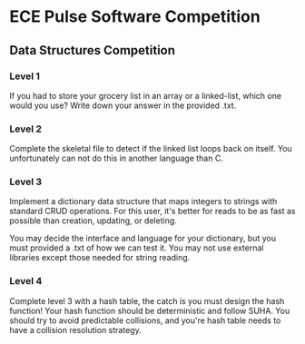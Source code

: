 # ECE Pulse Software Competition

## Data Structures Competition

### Level 1

If you had to store your grocery list in an array or a linked-list, which one would you use? Write down your answer in the provided .txt.

### Level 2

Complete the skeletal file to detect if the linked list loops back on itself. You unfortunately can not do this in another language than C.

### Level 3

Implement a dictionary data structure that maps integers to strings with standard CRUD operations. For this user, it's better for reads to be as fast as possible than creation, updating, or deleting.

You may decide the interface and language for your dictionary, but you must provided a .txt of how we can test it. You may not use external libraries except those needed for string reading.

### Level 4

Complete level 3 with a hash table, the catch is you must design the hash function! Your hash function should be deterministic and follow SUHA. You should try to avoid predictable collisions, and you're hash table needs to have a collision resolution strategy.
